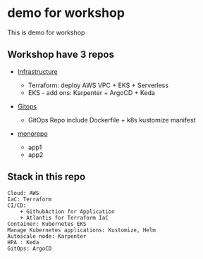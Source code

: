 # demo for workshop
This is demo for workshop
## Workshop have 3 repos

* [Infrastructure](https://github.com/letrung910/terraform-eks-argocds)

  - Terraform: deploy AWS VPC + EKS + Serverless
  - EKS - add ons: Karpenter + ArgoCD + Keda

* [Gitops](https://github.com/letrung910/application-gitops-argocd)

  - GitOps Repo include Dockerfile + k8s kustomize manifest

* [monorepo](https://github.com/letrung910/monorepo)
  - app1
  - app2

## Stack in this repo
```
Cloud: AWS
IaC: Terraform
CI/CD:
	+ GithubAction for Application
	+ Atlantis for Terraform IaC
Container: Kubernetes EKS
Manage Kubernetes applications: Kustomize, Helm
Autoscale node: Karpenter
HPA : Keda
GitOps: ArgoCD
```

